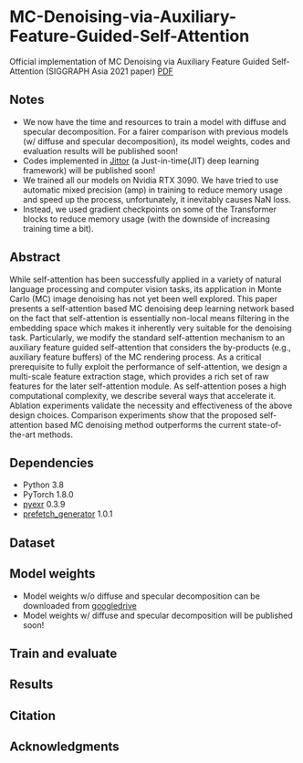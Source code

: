 # MC-Denoising-via-Auxiliary-Feature-Guided-Self-Attention
Official implementation of MC Denoising via Auxiliary Feature Guided Self-Attention (SIGGRAPH Asia 2021 paper)
[PDF]()

## Notes
* We now have the time and resources to train a model with diffuse and specular decomposition.
For a fairer comparison with previous models (w/ diffuse and specular decomposition), its model weights, codes and evaluation results will be published soon!
* Codes implemented in [Jittor](https://github.com/Jittor/jittor) (a Just-in-time(JIT) deep learning framework) will be published soon!
* We trained all our models on Nvidia RTX 3090. We have tried to use automatic mixed precision (amp) in training to reduce memory usage and speed up the process, unfortunately, it inevitably causes NaN loss. 
* Instead, we used gradient checkpoints on some of the Transformer blocks to reduce memory usage (with the downside of increasing training time a bit).

## Abstract
While self-attention has been successfully applied in a variety of natural language processing and computer vision tasks, its application in Monte Carlo (MC) image denoising has not yet been well explored. This paper presents a self-attention based MC denoising deep learning network based on the fact that self-attention is essentially non-local means filtering in the embedding space which makes it inherently very suitable for the denoising task. Particularly, we modify the standard self-attention mechanism to an auxiliary feature guided self-attention that considers the by-products (e.g., auxiliary feature buffers) of the MC rendering process. As a critical prerequisite to fully exploit the performance of self-attention, we design a multi-scale feature extraction stage, which provides a rich set of raw features for the later self-attention module. As self-attention poses a high computational complexity, we describe several ways that accelerate it. Ablation experiments validate the necessity and effectiveness of the above design choices. Comparison experiments show that the proposed self-attention based MC denoising method outperforms the current state-of-the-art methods. 

## Dependencies
* Python 3.8
* PyTorch 1.8.0
* [pyexr](https://github.com/tvogels/pyexr) 0.3.9
* [prefetch_generator](https://github.com/justheuristic/prefetch_generator) 1.0.1

## Dataset

## Model weights
* Model weights w/o diffuse and specular decomposition can be downloaded from [googledrive]()
* Model weights w/ diffuse and specular decomposition will be published soon!

## Train and evaluate

## Results

## Citation

## Acknowledgments
